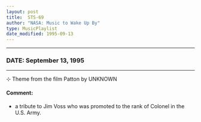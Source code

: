 ```yaml
---
layout: post
title:  STS-69
author: "NASA: Music to Wake Up By"
type: MusicPlaylist
date_modified: 1995-09-13
---
```


----
### DATE: September 13, 1995
----
⊹ Theme from the film Patton by UNKNOWN

#### Comment:
* a tribute to Jim Voss who was promoted to the rank of Colonel in the U.S. Army.
